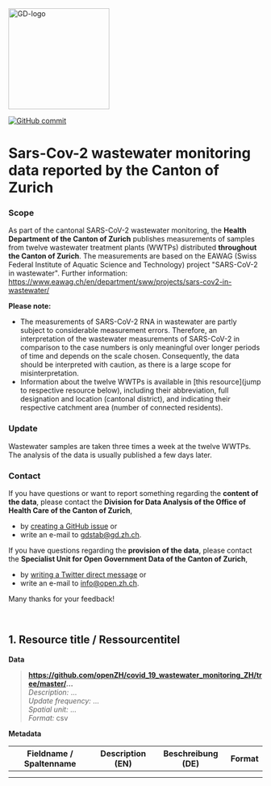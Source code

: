 
<img src="https://github.com/openZH/covid_19/blob/master/gd.png" alt="GD-logo" width="200"/>

[![GitHub commit](https://img.shields.io/github/last-commit/openZH/covid_19)](https://github.com/openZH/covid_19_wastewater_monitoring_ZH/commits/master)

# Sars-Cov-2 wastewater monitoring data reported by the Canton of Zurich

### Scope
As part of the cantonal SARS-CoV-2 wastewater monitoring, the __Health Department of the Canton of Zurich__ publishes measurements of samples from twelve wastewater treatment plants (WWTPs) distributed __throughout the Canton of Zurich__. The measurements are based on the EAWAG (Swiss Federal Institute of Aquatic Science and Technology) project "SARS-CoV-2 in wastewater". Further information: https://www.eawag.ch/en/department/sww/projects/sars-cov2-in-wastewater/

__Please note:__ <br>
- The measurements of SARS-CoV-2 RNA in wastewater are partly subject to considerable measurement errors. Therefore, an interpretation of the wastewater measurements of SARS-CoV-2 in comparison to the case numbers is only meaningful over longer periods of time and depends on the scale chosen. Consequently, the data should be interpreted with caution, as there is a large scope for misinterpretation.
- Information about the twelve WWTPs is available in [this resource](jump to respective resource below), including their abbreviation, full designation and location (cantonal district), and indicating their respective catchment area (number of connected residents).

### Update
Wastewater samples are taken three times a week at the twelve WWTPs. The analysis of the data is usually published a few days later.

### Contact
If you have questions or want to report something regarding the __content of the data__, please contact the __Division for Data Analysis of the Office of Health Care of the Canton of Zurich__, <br>
- by [creating a GitHub issue](https://github.com/openZH/covid_19_wastewater_monitoring_ZH/issues) or <br>
- write an e-mail to [gdstab@gd.zh.ch](mailto:gdstab@gd.zh.ch). <br>

If you have questions regarding the __provision of the data__, please contact the __Specialist Unit for Open Government Data of the Canton of Zurich__, <br>
- by [writing a Twitter direct message](https://twitter.com/OpenDataZH) or <br>
- write an e-mail to [info@open.zh.ch](mailto:info@open.zh.ch). <br>

Many thanks for your feedback!

<br>

## 1. Resource title / Ressourcentitel

**Data** <br>

>**https://github.com/openZH/covid_19_wastewater_monitoring_ZH/tree/master/...** <br>
>*Description:* ... <br>
>*Update frequency:* ... <br>
>*Spatial unit:* ... <br>
>*Format:* csv <br>

**Metadata**

| Fieldname / Spaltenname | Description (EN)             | Beschreibung (DE)             | Format     |
|-------------------------|------------------------------|-------------------------------|------------|
|  |  |  |  |
|  |  |  |  |

<br>

